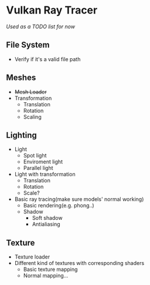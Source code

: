 # Vulkan Ray Tracer

*Used as a TODO list for now*

## File System
+ Verify if it's a valid file path

## Meshes
+ ~~Mesh Loader~~
+ Transformation
  + Translation
  + Rotation
  + Scaling

## Lighting
+ Light
  + Spot light
  + Enviroment light
  + Parallel light
+ Light with transformation
  + Translation
  + Rotation
  + Scale?
+ Basic ray tracing(make sure models' normal working)
  + Basic rendering(e.g. phong..)
  + Shadow
    + Soft shadow
    + Antialiasing

## Texture
+ Texture loader
+ Different kind of textures with corresponding shaders
  + Basic texture mapping
  + Normal mapping...
